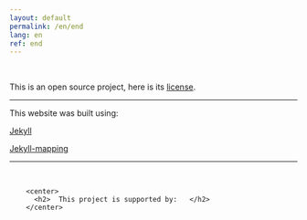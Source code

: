 ```yaml
---
layout: default
permalink: /en/end
lang: en
ref: end
---
```



<br>

This is an open source project, here is its [license](https://github.com/FOSH-following-demand/FOSH-following-demand.github.io/blob/master/LICENSE).

---


This website was built using:

   [Jekyll](https://jekyllrb.com)

   [Jekyll-mapping](https://github.com/matthewowen/jekyll-mapping)

---

<br>

        <center>
          <h2>  This project is supported by:   </h2>
        </center>
